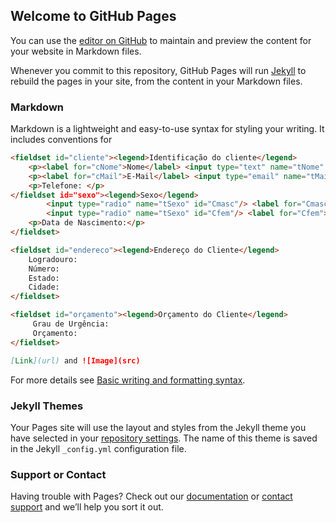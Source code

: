 ## Welcome to GitHub Pages

You can use the [editor on GitHub](https://github.com/fireworkaed/firework/edit/main/docs/index.md) to maintain and preview the content for your website in Markdown files.

Whenever you commit to this repository, GitHub Pages will run [Jekyll](https://jekyllrb.com/) to rebuild the pages in your site, from the content in your Markdown files.

### Markdown

Markdown is a lightweight and easy-to-use syntax for styling your writing. It includes conventions for

```markdown
<fieldset id="cliente"><legend>Identificação do cliente</legend>
    <p><label for="cNome">Nome</label> <input type="text" name="tNome" id="cNome" size="20" maxlength="30" placeholder="Nome Completo"</p>
    <p><label for="cMail">E-Mail</label> <input type="email" name="tMail" id="cMail" size="20" maxlength="40"/></p>
    <p>Telefone: </p>
</fieldset id="sexo"><legend>Sexo</legend>
        <input type="radio" name="tSexo" id="Cmasc"/> <label for="Cmasc">Masculino</label>
        <input type="radio" name="tSexo" id="Cfem"/> <label for="Cfem">Feminino</label></fieldset>
    <p>Data de Nascimento:</p>
</fieldset>

<fieldset id="endereco"><legend>Endereço do Cliente</legend>
    Logradouro:
    Número:
    Estado:
    Cidade:
</fieldset>

<fieldset id="orçamento"><legend>Orçamento do Cliente</legend>
     Grau de Urgência:
     Orçamento:
</fieldset>

[Link](url) and ![Image](src)
```

For more details see [Basic writing and formatting syntax](https://docs.github.com/en/github/writing-on-github/getting-started-with-writing-and-formatting-on-github/basic-writing-and-formatting-syntax).

### Jekyll Themes

Your Pages site will use the layout and styles from the Jekyll theme you have selected in your [repository settings](https://github.com/fireworkaed/firework/settings/pages). The name of this theme is saved in the Jekyll `_config.yml` configuration file.

### Support or Contact

Having trouble with Pages? Check out our [documentation](https://docs.github.com/categories/github-pages-basics/) or [contact support](https://support.github.com/contact) and we’ll help you sort it out.
